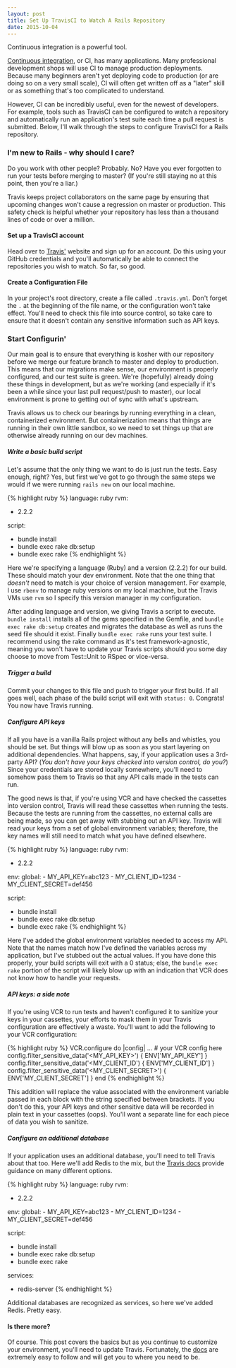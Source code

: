 ```yaml
---
layout: post
title: Set Up TravisCI to Watch A Rails Repository
date: 2015-10-04
---
```


<p class="intro"><span class="dropcap">C</span>ontinuous integration is a powerful tool.</p>

[Continuous integration](http://www.thoughtworks.com/continuous-integration), or CI, has many applications. Many professional development shops will use CI to manage production deployments. Because many beginners aren't yet deploying code to production (or are doing so on a very small scale), CI will often get written off as a "later" skill or as something that's too complicated to understand.

However, CI can be incredibly useful, even for the newest of developers. For example, tools such as TravisCI can be configured to watch a repository and automatically run an application's test suite each time a pull request is submitted. Below, I'll walk through the steps to configure TravisCI for a Rails repository.

### I'm new to Rails - why should I care?
Do you work with other people? Probably. No? Have you ever forgotten to run your tests before merging to master? (If you're still staying no at this point, then you're a liar.)

Travis keeps project collaborators on the same page by ensuring that upcoming changes won't cause a regression on master or production. This safety check is helpful whether your repository has less than a thousand lines of code or over a million.

#### Set up a TravisCI account
Head over to [Travis'](https://travis-ci.org/) website and sign up for an account. Do this using your GitHub credentials and you'll automatically be able to connect the repositories you wish to watch. So far, so good.

#### Create a Configuration File

In your project's root directory, create a file called `.travis.yml`. Don't forget the `.` at the beginning of the file name, or the configuration won't take effect. You'll need to check this file into source control, so take care to ensure that it doesn't contain any sensitive information such as API keys.

### Start Configurin'

Our main goal is to ensure that everything is kosher with our repository before we merge our feature branch to master and deploy to production. This means that our migrations make sense, our environment is properly configured, and our test suite is green. We're (hopefully) already doing these things in development, but as we're working (and especially if it's been a while since your last pull request/push to master), our local environment is prone to getting out of sync with what's upstream.

Travis allows us to check our bearings by running everything in a clean, containerized environment. But containerization means that things are running in their own little sandbox, so we need to set things up that are otherwise already running on our dev machines.

##### Write a basic build script

Let's assume that the only thing we want to do is just run the tests. Easy enough, right? Yes, but first we've got to go through the same steps we would if we were running `rails new` on our local machine.

{% highlight ruby %}
language: ruby
rvm:
  - 2.2.2

script:
  - bundle install
  - bundle exec rake db:setup
  - bundle exec rake
{% endhighlight %}

Here we're specifying a language (Ruby) and a version (2.2.2) for our build. These should match your dev environment. Note that the one thing that *doesn't* need to match is your choice of version management. For example, I use `rbenv` to manage ruby versions on my local machine, but the Travis VMs use `rvm` so I specify this version manager in my configuration.

After adding language and version, we giving Travis a script to execute. `bundle install` installs all of the gems specified in the Gemfile, and `bundle exec rake db:setup` creates and migrates the database as well as runs the seed file should it exist. Finally `bundle exec rake` runs your test suite. I recommend using the rake command as it's test framework-agnostic, meaning you won't have to update your Travis scripts should you some day choose to move from Test::Unit to RSpec or vice-versa.

##### Trigger a build

Commit your changes to this file and push to trigger your first build. If all goes well, each phase of the build script will exit with `status: 0`. Congrats! You now have Travis running.

##### Configure API keys

If all you have is a vanilla Rails project without any bells and whistles, you should be set. But things will blow up as soon as you start layering on additional dependencies. What happens, say, if your application uses a 3rd-party API? (*You don't have your keys checked into version control, do you?*) Since your credentials are stored locally somewhere, you'll need to somehow pass them to Travis so that any API calls made in the tests can run.

The good news is that, if you're using VCR and have checked the cassettes into version control, Travis will read these cassettes when running the tests. Because the tests are running from the cassettes, no external calls are being made, so you can get away with stubbing out an API key. Travis will read your keys from a set of global environment variables; therefore, the key names will still need to match what you have defined elsewhere.

{% highlight ruby %}
language: ruby
rvm:
  - 2.2.2

env:
  global:
    - MY_API_KEY=abc123
    - MY_CLIENT_ID=1234
    - MY_CLIENT_SECRET=def456

script:
  - bundle install
  - bundle exec rake db:setup
  - bundle exec rake
{% endhighlight %}

Here I've added the global environment variables needed to access my API. Note that the names match how I've defined the variables across my application, but I've stubbed out the actual values. If you have done this properly, your build scripts will exit with a 0 status; else, the `bundle exec rake` portion of the script will likely blow up with an indication that VCR does not know how to handle your requests.

##### API keys: a side note
If you're using VCR to run tests and haven't configured it to sanitize your keys in your cassettes, your efforts to mask them in your Travis configuration are effectively a waste. You'll want to add the following to your VCR configuration:

{% highlight ruby %}
VCR.configure do |config|
  ... # your VCR config here
  config.filter_sensitive_data('<MY_API_KEY>') { ENV['MY_API_KEY'] }
  config.filter_sensitive_data('<MY_CLIENT_ID') { ENV['MY_CLIENT_ID'] }
  config.filter_sensitive_data('<MY_CLIENT_SECRET>') { ENV['MY_CLIENT_SECRET'] }
end
{% endhighlight %}

This addition will replace the value associated with the environment variable passed in each block with the string specified between brackets. If you don't do this, your API keys and other sensitive data will be recorded in plain text in your cassettes (oops). You'll want a separate line for each piece of data you wish to sanitize.

##### Configure an additional database

If your application uses an additional database, you'll need to tell Travis about that too. Here we'll add Redis to the mix, but the [Travis docs](http://docs.travis-ci.com/user/database-setup/) provide guidance on many different options.


{% highlight ruby %}
language: ruby
rvm:
  - 2.2.2

env:
  global:
    - MY_API_KEY=abc123
    - MY_CLIENT_ID=1234
    - MY_CLIENT_SECRET=def456

script:
  - bundle install
  - bundle exec rake db:setup
  - bundle exec rake

services:
  - redis-server
{% endhighlight %}

Additional databases are recognized as services, so here we've added Redis. Pretty easy.

#### Is there more?

Of course. This post covers the basics but as you continue to customize your environment, you'll need to update Travis. Fortunately, the [docs](http://docs.travis-ci.com/) are extremely easy to follow and will get you to where you need to be.
